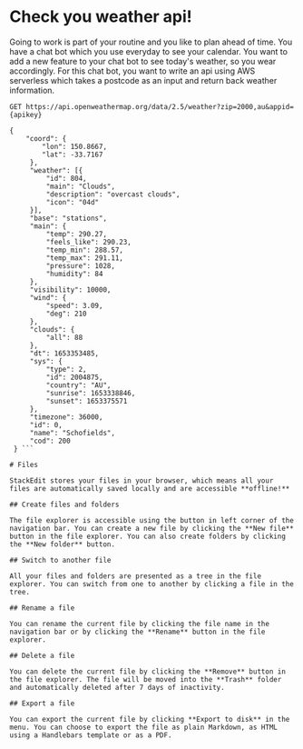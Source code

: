 # Check you weather api!

Going to work is part of your routine and you like to plan ahead of time. You have a chat bot which you use everyday to see your calendar. You want to add a new feature to your chat bot to see today's weather, so you wear accordingly. For this chat bot, you want to write an api using AWS serverless which takes a postcode as an input and return back weather information.

    GET https://api.openweathermap.org/data/2.5/weather?zip=2000,au&appid={apikey}

   ``` 
   {
       "coord": {
           "lon": 150.8667,
           "lat": -33.7167
        },
        "weather": [{
            "id": 804,
            "main": "Clouds",
            "description": "overcast clouds",
            "icon": "04d"
        }],
        "base": "stations",
        "main": {
            "temp": 290.27,
            "feels_like": 290.23,
            "temp_min": 288.57,
            "temp_max": 291.11,
            "pressure": 1028,
            "humidity": 84
        },
        "visibility": 10000,
        "wind": {
            "speed": 3.09,
            "deg": 210
        },
        "clouds": {
            "all": 88
        },
        "dt": 1653353485,
        "sys": {
            "type": 2,
            "id": 2004875,
            "country": "AU",
            "sunrise": 1653338846,
            "sunset": 1653375571
        },
        "timezone": 36000,
        "id": 0,
        "name": "Schofields",
        "cod": 200
    } ```

# Files

StackEdit stores your files in your browser, which means all your files are automatically saved locally and are accessible **offline!**

## Create files and folders

The file explorer is accessible using the button in left corner of the navigation bar. You can create a new file by clicking the **New file** button in the file explorer. You can also create folders by clicking the **New folder** button.

## Switch to another file

All your files and folders are presented as a tree in the file explorer. You can switch from one to another by clicking a file in the tree.

## Rename a file

You can rename the current file by clicking the file name in the navigation bar or by clicking the **Rename** button in the file explorer.

## Delete a file

You can delete the current file by clicking the **Remove** button in the file explorer. The file will be moved into the **Trash** folder and automatically deleted after 7 days of inactivity.

## Export a file

You can export the current file by clicking **Export to disk** in the menu. You can choose to export the file as plain Markdown, as HTML using a Handlebars template or as a PDF.

